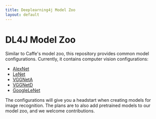```yaml
---
title: Deeplearning4j Model Zoo
layout: default
---
```


# DL4J Model Zoo

Similar to Caffe's model zoo, this repository provides common model configurations. Currently, it contains computer vision configurations:

* [AlexNet](https://github.com/deeplearning4j/dl4j-model-z/blob/master/src/main/java/org/deeplearning4j/AlexNet.java)
* [LeNet](https://github.com/deeplearning4j/dl4j-model-z/blob/master/src/main/java/org/deeplearning4j/LeNet.java)
* [VGGNetA](https://github.com/deeplearning4j/dl4j-model-z/blob/master/src/main/java/org/deeplearning4j/VGGNetA.java)
* [VGGNetD](https://github.com/deeplearning4j/dl4j-model-z/blob/master/src/main/java/org/deeplearning4j/VGGNetD.java)
* [GoogleLeNet](https://github.com/deeplearning4j/dl4j-model-z/blob/master/src/main/java/org/deeplearning4j/GoogleLeNet.java)

The configurations will give you a headstart when creating models for image recognition. The plans are to also add pretrained models to our model zoo, and we welcome contributions.
